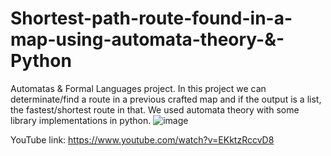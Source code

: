# Shortest-path-route-found-in-a-map-using-automata-theory-&-Python
Automatas &amp; Formal Languages project. In this project we can determinate/find a route in a previous crafted map and if the output is a list, the fastest/shortest route in that. We used automata theory with some library implementations in python. 
![image](https://github.com/user-attachments/assets/c6356eb4-831a-4e72-a4fe-60d152f5fd3c)

YouTube link: https://www.youtube.com/watch?v=EKktzRccvD8
